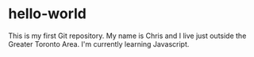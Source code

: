 # hello-world
This is my first Git repository.
My name is Chris and I live just outside the Greater Toronto Area. I'm currently learning Javascript.
